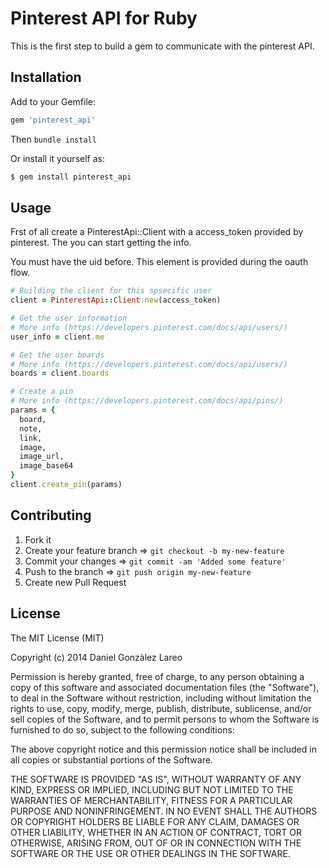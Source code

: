 # Pinterest API for Ruby

This is the first step to build a gem to communicate with the pinterest API.

## Installation

Add to your Gemfile:

```ruby
gem 'pinterest_api'
```

Then `bundle install`

Or install it yourself as:

```bash
$ gem install pinterest_api
```

## Usage

Frst of all create a PinterestApi::Client with a access_token provided by pinterest. The you can start getting the info.

You must have the uid before. This element is provided during the oauth flow.

```ruby
# Building the client for this spsecific user
client = PinterestApi::Client.new(access_token)

# Get the user information
# More info (https://developers.pinterest.com/docs/api/users/)
user_info = client.me

# Get the user boards
# More info (https://developers.pinterest.com/docs/api/users/)
boards = client.boards

# Create a pin
# More info (https://developers.pinterest.com/docs/api/pins/)
params = {
  board,
  note,
  link,
  image,
  image_url,
  image_base64
}
client.create_pin(params)
```

## Contributing

1. Fork it
2. Create your feature branch => `git checkout -b my-new-feature`
3. Commit your changes => `git commit -am 'Added some feature'`
4. Push to the branch  => `git push origin my-new-feature`
5. Create new Pull Request

## License

The MIT License (MIT)

Copyright (c) 2014 Daniel Gonzàlez Lareo

Permission is hereby granted, free of charge, to any person obtaining a copy of
this software and associated documentation files (the "Software"), to deal in
the Software without restriction, including without limitation the rights to
use, copy, modify, merge, publish, distribute, sublicense, and/or sell copies of
the Software, and to permit persons to whom the Software is furnished to do so,
subject to the following conditions:

The above copyright notice and this permission notice shall be included in all
copies or substantial portions of the Software.

THE SOFTWARE IS PROVIDED "AS IS", WITHOUT WARRANTY OF ANY KIND, EXPRESS OR
IMPLIED, INCLUDING BUT NOT LIMITED TO THE WARRANTIES OF MERCHANTABILITY, FITNESS
FOR A PARTICULAR PURPOSE AND NONINFRINGEMENT. IN NO EVENT SHALL THE AUTHORS OR
COPYRIGHT HOLDERS BE LIABLE FOR ANY CLAIM, DAMAGES OR OTHER LIABILITY, WHETHER
IN AN ACTION OF CONTRACT, TORT OR OTHERWISE, ARISING FROM, OUT OF OR IN
CONNECTION WITH THE SOFTWARE OR THE USE OR OTHER DEALINGS IN THE SOFTWARE.
